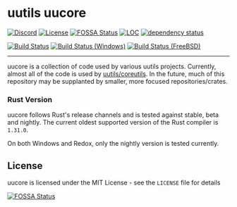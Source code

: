 uutils uucore
=============

[![Discord](https://img.shields.io/badge/discord-join-7289DA.svg?logo=discord&longCache=true&style=flat)](https://discord.gg/wQVJbvJ)
[![License](http://img.shields.io/badge/license-MIT-blue.svg)](https://github.com/uutils/uucore/blob/master/LICENSE)
[![FOSSA Status](https://app.fossa.io/api/projects/git%2Bgithub.com%2Fuutils%2Fuucore.svg?type=shield)](https://app.fossa.io/projects/git%2Bgithub.com%2Fuutils%2Fuucore?ref=badge_shield)
[![LOC](https://tokei.rs/b1/github/uutils/uucore?category=code)](https://github.com/Aaronepower/tokei)
[![dependency status](https://deps.rs/repo/github/uutils/uucore/status.svg)](https://deps.rs/repo/github/uutils/uucore)

[![Build Status](https://api.travis-ci.org/uutils/coreutils.svg?branch=master)](https://travis-ci.org/uutils/uucore)
[![Build Status (Windows)](https://ci.appveyor.com/api/projects/status/787ltcxgy86r20le?svg=true)](https://ci.appveyor.com/project/Arcterus/uucore)
[![Build Status (FreeBSD)](https://api.cirrus-ci.com/github/uutils/coreutils.svg)](https://cirrus-ci.com/github/uutils/uucore/master)

-----------------------------------------------

uucore is a collection of code used by various uutils projects.  Currently,
almost all of the code is used by [uutils/coreutils](https://github.com/uutils/coreutils).
In the future, much of this repository may be supplanted by smaller, more
focused repositories/crates.

### Rust Version ###

uucore follows Rust's release channels and is tested against stable, beta and nightly.
The current oldest supported version of the Rust compiler is `1.31.0`.

On both Windows and Redox, only the nightly version is tested currently.

License
-------

uucore is licensed under the MIT License - see the `LICENSE` file for details

[![FOSSA Status](https://app.fossa.io/api/projects/git%2Bgithub.com%2Fuutils%2Fuucore.svg?type=large)](https://app.fossa.io/projects/git%2Bgithub.com%2Fuutils%2Fuucore?ref=badge_large)
